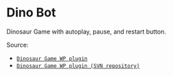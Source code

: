 # Dino Bot
Dinosaur Game with autoplay, pause, and restart button.

Source:
- [`Dinosaur Game WP plugin`](https://wordpress.org/plugins/dinosaur-game/)
- [`Dinosaur Game WP plugin (SVN repository)`](https://plugins.svn.wordpress.org/dinosaur-game/)
